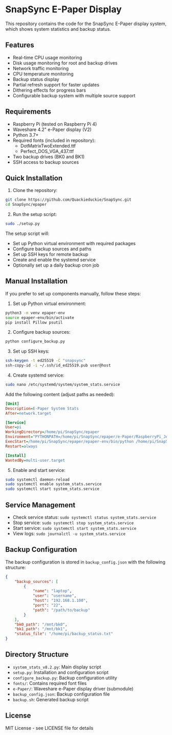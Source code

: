 # SnapSync E-Paper Display

This repository contains the code for the SnapSync E-Paper display system, which shows system statistics and backup status.

## Features
- Real-time CPU usage monitoring
- Disk usage monitoring for root and backup drives
- Network traffic monitoring
- CPU temperature monitoring
- Backup status display
- Partial refresh support for faster updates
- Dithering effects for progress bars
- Configurable backup system with multiple source support

## Requirements
- Raspberry Pi (tested on Raspberry Pi 4)
- Waveshare 4.2" e-Paper display (V2)
- Python 3.7+
- Required fonts (included in repository):
  - DotMatrixTwoExtended.ttf
  - Perfect_DOS_VGA_437.ttf
- Two backup drives (BK0 and BK1)
- SSH access to backup sources

## Quick Installation

1. Clone the repository:
```bash
git clone https://github.com/Quackieduckie/SnapSync.git
cd SnapSync/epaper
```

2. Run the setup script:
```bash
sudo ./setup.py
```

The setup script will:
- Set up Python virtual environment with required packages
- Configure backup sources and paths
- Set up SSH keys for remote backup
- Create and enable the systemd service
- Optionally set up a daily backup cron job

## Manual Installation
If you prefer to set up components manually, follow these steps:

1. Set up Python virtual environment:
```bash
python3 -m venv epaper-env
source epaper-env/bin/activate
pip install Pillow psutil
```

2. Configure backup sources:
```bash
python configure_backup.py
```

3. Set up SSH keys:
```bash
ssh-keygen -t ed25519 -C "snapsync"
ssh-copy-id -i ~/.ssh/id_ed25519.pub user@host
```

4. Create systemd service:
```bash
sudo nano /etc/systemd/system/system_stats.service
```

Add the following content (adjust paths as needed):
```ini
[Unit]
Description=E-Paper System Stats
After=network.target

[Service]
User=pi
WorkingDirectory=/home/pi/SnapSync/epaper
Environment="PYTHONPATH=/home/pi/SnapSync/epaper/e-Paper/RaspberryPi_JetsonNano/python"
ExecStart=/home/pi/SnapSync/epaper/epaper-env/bin/python /home/pi/SnapSync/epaper/system_stats_v8.2.py
Restart=always

[Install]
WantedBy=multi-user.target
```

5. Enable and start service:
```bash
sudo systemctl daemon-reload
sudo systemctl enable system_stats.service
sudo systemctl start system_stats.service
```

## Service Management

- Check service status: `sudo systemctl status system_stats.service`
- Stop service: `sudo systemctl stop system_stats.service`
- Start service: `sudo systemctl start system_stats.service`
- View logs: `sudo journalctl -u system_stats.service`

## Backup Configuration

The backup configuration is stored in `backup_config.json` with the following structure:
```json
{
    "backup_sources": [
        {
            "name": "laptop",
            "user": "username",
            "host": "192.168.1.100",
            "port": "22",
            "path": "/path/to/backup"
        }
    ],
    "bk0_path": "/mnt/bk0",
    "bk1_path": "/mnt/bk1",
    "status_file": "/home/pi/backup_status.txt"
}
```

## Directory Structure

- `system_stats_v8.2.py`: Main display script
- `setup.py`: Installation and configuration script
- `configure_backup.py`: Backup configuration utility
- `fonts/`: Contains required font files
- `e-Paper/`: Waveshare e-Paper display driver (submodule)
- `backup_config.json`: Backup configuration file
- `backup.sh`: Generated backup script

## License

MIT License - see LICENSE file for details
